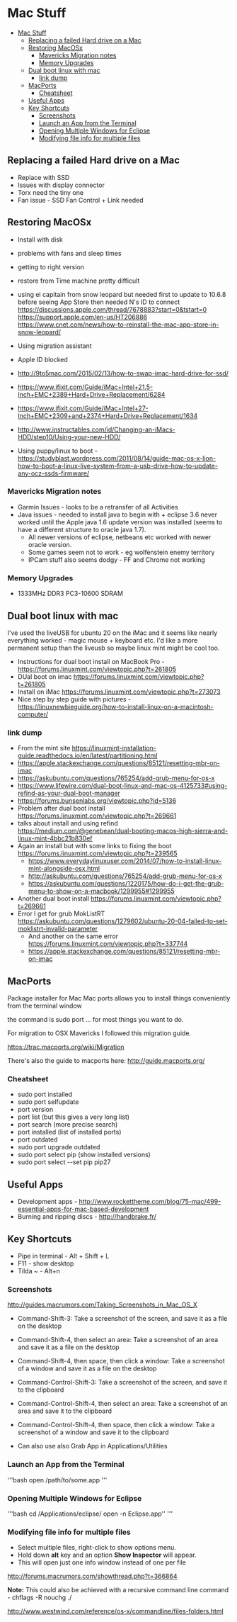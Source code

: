 # Mac Stuff

- [Mac Stuff](#mac-stuff)
  - [Replacing a failed Hard drive on a Mac](#replacing-a-failed-hard-drive-on-a-mac)
  - [Restoring MacOSx](#restoring-macosx)
    - [Mavericks Migration notes](#mavericks-migration-notes)
    - [Memory Upgrades](#memory-upgrades)
  - [Dual boot linux with mac](#dual-boot-linux-with-mac)
    - [link dump](#link-dump)
  - [MacPorts](#macports)
    - [Cheatsheet](#cheatsheet)
  - [Useful Apps](#useful-apps)
  - [Key Shortcuts](#key-shortcuts)
    - [Screenshots](#screenshots)
    - [Launch an App from the Terminal](#launch-an-app-from-the-terminal)
    - [Opening Multiple Windows for Eclipse](#opening-multiple-windows-for-eclipse)
    - [Modifying file info for multiple files](#modifying-file-info-for-multiple-files)

## Replacing a failed Hard drive on a Mac

- Replace with SSD
- Issues with display connector
- Torx need the tiny one
- Fan issue - SSD Fan Control + Link needed

## Restoring MacOSx

- Install with disk
- problems with fans and sleep times
- getting to right version
- restore from Time machine pretty difficult
- using el capitain from snow leopard but needed first to update to
    10.6.8 before seeing App Store then needed N's ID to connect
    <https://discussions.apple.com/thread/7678883?start=0&tstart=0>
    <https://support.apple.com/en-us/HT206886>
    <https://www.cnet.com/news/how-to-reinstall-the-mac-app-store-in-snow-leopard/>
- Using migration assistant
- Apple ID blocked

- <http://9to5mac.com/2015/02/13/how-to-swap-imac-hard-drive-for-ssd/>
- <https://www.ifixit.com/Guide/iMac+Intel+21.5-Inch+EMC+2389+Hard+Drive+Replacement/6284>
- <https://www.ifixit.com/Guide/iMac+Intel+27-Inch+EMC+2309+and+2374+Hard+Drive+Replacement/1634>
- <http://www.instructables.com/id/Changing-an-iMacs-HDD/step10/Using-your-new-HDD/>
- Using puppy/linux to boot -
    <https://studyblast.wordpress.com/2011/08/14/guide-mac-os-x-lion-how-to-boot-a-linux-live-system-from-a-usb-drive-how-to-update-any-ocz-ssds-firmware/>

### Mavericks Migration notes

- Garmin Issues - looks to be a retransfer of all Activities
- Java issues - needed to install java to begin with + eclipse 3.6 never worked until the Apple java 1.6 update version was installed (seems to have a different structure to oracle java 1.7).
  - All newer versions of eclipse, netbeans etc worked with newer oracle version.
  - Some games seem not to work - eg wolfenstein enemy territory
  - IPCam stuff also seems dodgy - FF and Chrome not working

### Memory Upgrades

- 1333MHz DDR3 PC3-10600 SDRAM

## Dual boot linux with mac

I've used the liveUSB for ubuntu 20 on the iMac and it seems like nearly everything worked - magic mouse + keyboard etc.
I'd like a more permanent setup than the liveusb so maybe linux mint might be cool too.

- Instructions for dual boot install on MacBook Pro - <https://forums.linuxmint.com/viewtopic.php?t=261805>
- DUal boot on imac <https://forums.linuxmint.com/viewtopic.php?t=261805>
- Install on iMac <https://forums.linuxmint.com/viewtopic.php?t=273073>
- Nice step by step guide with pictures - <https://linuxnewbieguide.org/how-to-install-linux-on-a-macintosh-computer/>

### link dump

- From the mint site <https://linuxmint-installation-guide.readthedocs.io/en/latest/partitioning.html>
- <https://apple.stackexchange.com/questions/85121/resetting-mbr-on-imac>
- <https://askubuntu.com/questions/765254/add-grub-menu-for-os-x>
- <https://www.lifewire.com/dual-boot-linux-and-mac-os-4125733#using-refind-as-your-dual-boot-manager>
- <https://forums.bunsenlabs.org/viewtopic.php?id=5136>
- Problem after dual boot install <https://forums.linuxmint.com/viewtopic.php?t=269661>
- talks about install and using refind <https://medium.com/@genebean/dual-booting-macos-high-sierra-and-linux-mint-4bbc21b830ef>
- Again an install but with some links to fixing the boot <https://forums.linuxmint.com/viewtopic.php?t=239565>
  - <https://www.everydaylinuxuser.com/2014/07/how-to-install-linux-mint-alongside-osx.html>
  - <http://askubuntu.com/questions/765254/add-grub-menu-for-os-x>
  - <https://askubuntu.com/questions/1220175/how-do-i-get-the-grub-menu-to-show-on-a-macbook/1299955#1299955>
- Another dual boot install <https://forums.linuxmint.com/viewtopic.php?t=269661>
- Error I get for grub MokListRT <https://askubuntu.com/questions/1279602/ubuntu-20-04-failed-to-set-moklistrt-invalid-parameter>
  - And another on the same error <https://forums.linuxmint.com/viewtopic.php?t=337744>
  - <https://apple.stackexchange.com/questions/85121/resetting-mbr-on-imac>

## MacPorts

Package installer for Mac
Mac ports allows you to install things conveniently from the terminal
window

the command is sudo port ... for most things you want to do.

For migration to OSX Mavericks I followed this migration guide.

<https://trac.macports.org/wiki/Migration>

There's also the guide to macports here: <http://guide.macports.org/>

### Cheatsheet

- sudo port installed
- sudo port selfupdate
- port version
- port list (but this gives a very long list)
- port search <pip> (more precise search)
- port installed (list of installed ports)
- port outdated
- sudo port upgrade outdated
- sudo port select pip (show installed versions)
- sudo port select --set pip pip27

## Useful Apps

- Development apps - <http://www.rockettheme.com/blog/75-mac/499-essential-apps-for-mac-based-development>
- Burning and ripping discs - <http://handbrake.fr/>

## Key Shortcuts

- Pipe in terminal - Alt + Shift + L
- F11 - show desktop
- Tilda ~ - Alt+n

### Screenshots

<http://guides.macrumors.com/Taking_Screenshots_in_Mac_OS_X>

- Command-Shift-3: Take a screenshot of the screen, and save it as a file on the desktop
- Command-Shift-4, then select an area: Take a screenshot of an area and save it as a file on the desktop
- Command-Shift-4, then space, then click a window: Take a screenshot of a window and save it as a file on the desktop
- Command-Control-Shift-3: Take a screenshot of the screen, and save it to the clipboard
- Command-Control-Shift-4, then select an area: Take a screenshot of an area and save it to the clipboard
- Command-Control-Shift-4, then space, then click a window: Take a screenshot of a window and save it to the clipboard

- Can also use also Grab App in Applications/Utilities

### Launch an App from the Terminal

'''bash
 open /path/to/some.app
'''

### Opening Multiple Windows for Eclipse

'''bash
      cd /Applications/eclipse/
      open -n Eclipse.app''
'''

### Modifying file info for multiple files

- Select multiple files, right-click to show options menu.
- Hold down **alt** key and an option **Show Inspector** will appear.
- This will open just one info window instead of one per file

<http://forums.macrumors.com/showthread.php?t=366864>

**Note:** This could also be achieved with a recursive command line
command - chflags -R nouchg ./

<http://www.westwind.com/reference/os-x/commandline/files-folders.html>
